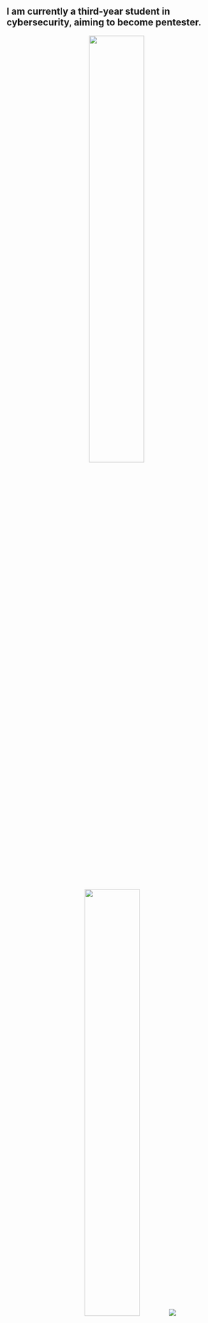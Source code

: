 ## I am currently a third-year student in cybersecurity, aiming to become pentester.

<p align="center">
  <img height="50%" width="auto" src ="https://github-readme-stats.vercel.app/api?username=AzFyXi&show_icons=true&count_private=true&theme=nightowl&hide_border=true&hide=issues,contribs&bg_color=00000000">
  <img height="50%" width="auto" src ="https://github-readme-stats.vercel.app/api/top-langs/?username=AzFyXi&layout=compact&hide_border=true&theme=nightowl&bg_color=00000000&langs_count=6&hide=jupyter%20notebook,tex,css,php&exclude_repo=Pacman-AI">
  <img src ="https://github-readme-streak-stats.herokuapp.com?user=AzFyXi&theme=nightowl&hide_border=true&background=FFFFFF00">
  <br>
</p>
